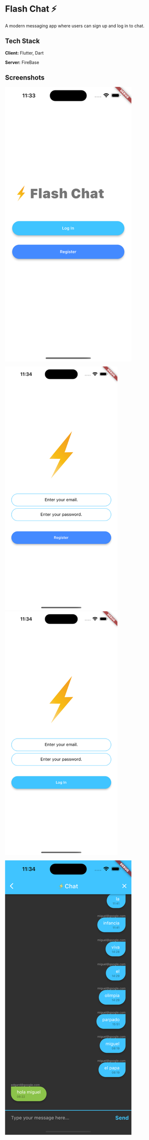 # Flash Chat ⚡️

A modern messaging app where users can sign up and log in to chat.

## Tech Stack

**Client:** Flutter, Dart

**Server:** FireBase

## Screenshots

<img src="images/home.png" alt="Home" height=900>
<p float="left">
    <img src="images/registration.png" alt="registration" height=800>
    <img src="images/login.png" alt="login" height=800>
</p>

<img src="images/chat.png" alt="chat" height=900>

